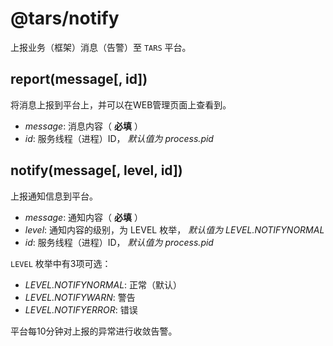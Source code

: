 # @tars/notify

上报业务（框架）消息（告警）至 `TARS` 平台。

## report(message[, id])

将消息上报到平台上，并可以在WEB管理页面上查看到。

* _message_: 消息内容（ __必填__ ）
* _id_: 服务线程（进程）ID， *默认值为 process.pid* 

## notify(message[, level, id])

上报通知信息到平台。

* _message_: 通知内容（ __必填__ ）
* _level_: 通知内容的级别，为 LEVEL 枚举， *默认值为 LEVEL.NOTIFYNORMAL* 
* _id_: 服务线程（进程）ID， *默认值为 process.pid* 

`LEVEL` 枚举中有3项可选：

* _LEVEL.NOTIFYNORMAL_: 正常（默认）
* _LEVEL.NOTIFYWARN_: 警告
* _LEVEL.NOTIFYERROR_: 错误

平台每10分钟对上报的异常进行收敛告警。